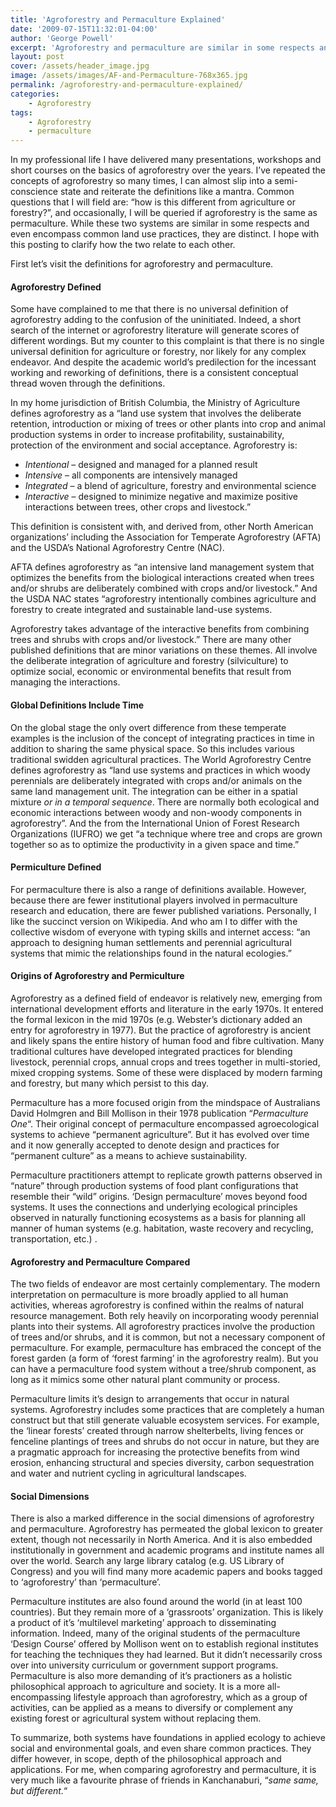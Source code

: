 ```yaml
---
title: 'Agroforestry and Permaculture Explained'
date: '2009-07-15T11:32:01-04:00'
author: 'George Powell'
excerpt: 'Agroforestry and permaculture are similar in some respects and even encompass common land use practices, but they are distinct. I hope with this posting to clarify how the two relate to each other.'
layout: post
cover: /assets/header_image.jpg
image: /assets/images/AF-and-Permaculture-768x365.jpg
permalink: /agroforestry-and-permaculture-explained/
categories:
    - Agroforestry
tags:
    - Agroforestry
    - permaculture
---
```


In my professional life I have delivered many presentations, workshops and short courses on the basics of agroforestry over the years. I’ve repeated the concepts of agroforestry so many times, I can almost slip into a semi-conscience state and reiterate the definitions like a mantra. Common questions that I will field are: “how is this different from agriculture or forestry?”, and occasionally, I will be queried if agroforestry is the same as permaculture. While these two systems are similar in some respects and even encompass common land use practices, they are distinct. I hope with this posting to clarify how the two relate to each other.

First let’s visit the definitions for agroforestry and permaculture.

#### Agroforestry Defined

Some have complained to me that there is no universal definition of agroforestry adding to the confusion of the uninitiated. Indeed, a short search of the internet or agroforestry literature will generate scores of different wordings. But my counter to this complaint is that there is no single universal definition for agriculture or forestry, nor likely for any complex endeavor. And despite the academic world’s predilection for the incessant working and reworking of definitions, there is a consistent conceptual thread woven through the definitions.

In my home jurisdiction of British Columbia, the Ministry of Agriculture defines agroforestry as a “land use system that involves the deliberate retention, introduction or mixing of trees or other plants into crop and animal production systems in order to increase profitability, sustainability, protection of the environment and social acceptance. Agroforestry is:

- *Intentional* – designed and managed for a planned result
- *Intensive* – all components are intensively managed
- *Integrated* – a blend of agriculture, forestry and environmental science
- *Interactive* – designed to minimize negative and maximize positive interactions between trees, other crops and livestock.”

This definition is consistent with, and derived from, other North American organizations’ including the Association for Temperate Agroforestry (AFTA) and the USDA’s National Agroforestry Centre (NAC).

AFTA defines agroforestry as “an intensive land management system that optimizes the benefits from the biological interactions created when trees and/or shrubs are deliberately combined with crops and/or livestock.” And the USDA NAC states “agroforestry intentionally combines agriculture and forestry to create integrated and sustainable land-use systems.

Agroforestry takes advantage of the interactive benefits from combining trees and shrubs with crops and/or livestock.” There are many other published definitions that are minor variations on these themes. All involve the deliberate integration of agriculture and forestry (silviculture) to optimize social, economic or environmental benefits that result from managing the interactions.

#### Global Definitions Include Time

On the global stage the only overt difference from these temperate examples is the inclusion of the concept of integrating practices in time in addition to sharing the same physical space. So this includes various traditional swidden agricultural practices. The World Agroforestry Centre defines agroforestry as “land use systems and practices in which woody perennials are deliberately integrated with crops and/or animals on the same land management unit. The integration can be either in a spatial mixture *or in a temporal sequence*. There are normally both ecological and economic interactions between woody and non-woody components in agroforestry”. And the from the International Union of Forest Research Organizations (IUFRO) we get “a technique where tree and crops are grown together so as to optimize the productivity in a given space and time.”

#### Permiculture Defined

For permaculture there is also a range of definitions available. However, because there are fewer institutional players involved in permaculture research and education, there are fewer published variations. Personally, I like the succinct version on Wikipedia. And who am I to differ with the collective wisdom of everyone with typing skills and internet access: “an approach to designing human settlements and perennial agricultural systems that mimic the relationships found in the natural ecologies.”

#### Origins of Agroforestry and Permiculture

Agroforestry as a defined field of endeavor is relatively new, emerging from international development efforts and literature in the early 1970s. It entered the formal lexicon in the mid 1970s (e.g. Webster’s dictionary added an entry for agroforestry in 1977). But the practice of agroforestry is ancient and likely spans the entire history of human food and fibre cultivation. Many traditional cultures have developed integrated practices for blending livestock, perennial crops, annual crops and trees together in multi-storied, mixed cropping systems. Some of these were displaced by modern farming and forestry, but many which persist to this day.

Permaculture has a more focused origin from the mindspace of Australians David Holmgren and Bill Mollison in their 1978 publication “*Permaculture One*“. Their original concept of permaculture encompassed agroecological systems to achieve “permanent agriculture”. But it has evolved over time and it now generally accepted to denote design and practices for “permanent culture” as a means to achieve sustainability.

Permaculture practitioners attempt to replicate growth patterns observed in “nature” through production systems of food plant configurations that resemble their “wild” origins. ‘Design permaculture’ moves beyond food systems. It uses the connections and underlying ecological principles observed in naturally functioning ecosystems as a basis for planning all manner of human systems (e.g. habitation, waste recovery and recycling, transportation, etc.) .

#### Agroforestry and Permaculture Compared

The two fields of endeavor are most certainly complementary. The modern interpretation on permaculture is more broadly applied to all human activities, whereas agroforestry is confined within the realms of natural resource management. Both rely heavily on incorporating woody perennial plants into their systems. All agroforestry practices involve the production of trees and/or shrubs, and it is common, but not a necessary component of permaculture. For example, permaculture has embraced the concept of the forest garden (a form of ‘forest farming’ in the agroforestry realm). But you can have a permaculture food system without a tree/shrub component, as long as it mimics some other natural plant community or process.

Permaculture limits it’s design to arrangements that occur in natural systems. Agroforestry includes some practices that are completely a human construct but that still generate valuable ecosystem services. For example, the ‘linear forests’ created through narrow shelterbelts, living fences or fenceline plantings of trees and shrubs do not occur in nature, but they are a pragmatic approach for increasing the protective benefits from wind erosion, enhancing structural and species diversity, carbon sequestration and water and nutrient cycling in agricultural landscapes.

#### Social Dimensions

There is also a marked difference in the social dimensions of agroforestry and permaculture. Agroforestry has permeated the global lexicon to greater extent, though not necessarily in North America. And it is also embedded institutionally in government and academic programs and institute names all over the world. Search any large library catalog (e.g. US Library of Congress) and you will find many more academic papers and books tagged to ‘agroforestry’ than ‘permaculture’.

Permaculture institutes are also found around the world (in at least 100 countries). But they remain more of a ‘grassroots’ organization. This is likely a product of it’s ‘multilevel marketing’ approach to disseminating information. Indeed, many of the original students of the permaculture ‘Design Course’ offered by Mollison went on to establish regional institutes for teaching the techniques they had learned. But it didn’t necessarily cross over into university curriculum or government support programs. Permaculture is also more demanding of it’s practioners as a holistic philosophical approach to agriculture and society. It is a more all-encompassing lifestyle approach than agroforestry, which as a group of activities, can be applied as a means to diversify or complement any existing forest or agricultural system without replacing them.

To summarize, both systems have foundations in applied ecology to achieve social and environmental goals, and even share common practices. They differ however, in scope, depth of the philosophical approach and applications. For me, when comparing agroforestry and permaculture, it is very much like a favourite phrase of friends in Kanchanaburi, “*same same, but different.*“
